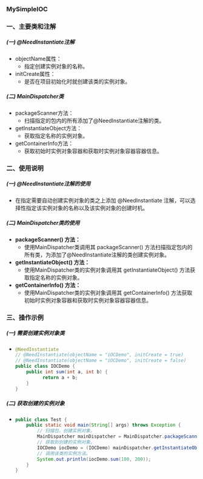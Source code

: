 ### MySimpleIOC ###

### 一、主要类和注解

#####  (一) @NeedInstantiate注解

- objectName属性：
  - 指定创建实例对象的名称。
- initCreate属性：
  - 是否在项目初始化时就创建该类的实例对象。

##### (二) MainDispatcher类

- packageScanner方法：
  - 扫描指定的包内的所有添加了@NeedInstantiate注解的类。
- getInstantiateObject方法：
  - 获取指定名称的实例对象。
- getContainerInfo方法：
  - 获取初始时实例对象容器和获取时实例对象容器容器信息。



### 二、使用说明

##### (一) @NeedInstantiate注解的使用 

- 在指定需要自动创建实例对象的类之上添加 @NeedInstantiate 注解，可以选择性指定该实例对象的名称以及该实例对象的创建时机。

#####  (二) MainDispatcher类的使用

- **packageScanner() 方法：**
  - 使用MainDispatcher类调用其 packageScanner() 方法扫描指定包内的所有类，为添加了@NeedInstantiate注解的类创建实例对象。               
- **getInstantiateObject() 方法：**
  - 使用MainDispatcher类的实例对象调用其 getInstantiateObject() 方法获取指定名称的实例对象。
- **getContainerInfo() 方法：**
  - 使用MainDispatcher类的实例对象调用其 getContainerInfo() 方法获取初始时实例对象容器和获取时实例对象容器容器信息。



### 三、操作示例

##### (一) 需要创建实例对象类

- ```java
  @NeedInstantiate
  // @NeedInstantiate(objectName = "iOCDemo", initCreate = true)
  // @NeedInstantiate(objectName = "iOCDemo", initCreate = false)
  public class IOCDemo {
      public int sum(int a, int b) {
     		return a + b;
      }
  }
  ```

  

##### (二) 获取创建的实例对象

- ```java
  public class Test {
      public static void main(String[] args) throws Exception {
          // 扫描包，创建实例对象。
          MainDispatcher mainDispatcher = MainDispatcher.packageScanner("xyz.tanxiao");
          // 获取到创建的实例对象。
          IOCDemo iocDemo = (IOCDemo) mainDispatcher.getInstantiateObject("iOCDemo", IOCDemo.class);
          // 调用该类的实例方法。
          System.out.println(iocDemo.sum(100, 200));
      }
  }
  ```
